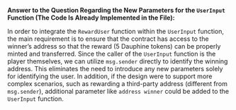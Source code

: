 **Answer to the Question Regarding the New Parameters for the `UserInput` Function (The Code Is Already Implemented in the File):**

In order to integrate the `RewardUser` function within the `UserInput` function, the main requirement is to ensure that the contract has access to the winner’s address so that the reward (5 Dauphine tokens) can be properly minted and transferred. Since the caller of the `UserInput` function is the player themselves, we can utilize `msg.sender` directly to identify the winning address. This eliminates the need to introduce any new parameters solely for identifying the user. In addition, if the design were to support more complex scenarios, such as rewarding a third-party address (different from `msg.sender`), additional parameter like `address winner` could be added to the `UserInput` function.
